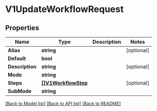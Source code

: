 # V1UpdateWorkflowRequest

## Properties

Name | Type | Description | Notes
------------ | ------------- | ------------- | -------------
**Alias** | **string** |  | [optional] 
**Default** | **bool** |  | 
**Description** | **string** |  | [optional] 
**Mode** | **string** |  | 
**Steps** | [**[]V1WorkflowStep**](V1WorkflowStep.md) |  | [optional] 
**SubMode** | **string** |  | 

[[Back to Model list]](../README.md#documentation-for-models) [[Back to API list]](../README.md#documentation-for-api-endpoints) [[Back to README]](../README.md)


